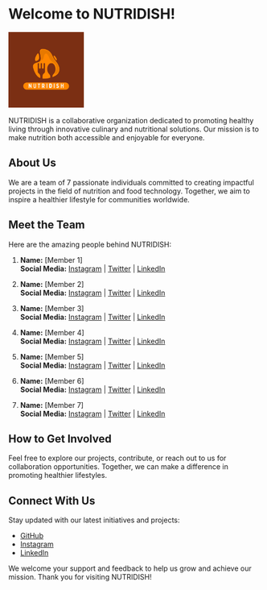 # Welcome to NUTRIDISH!

<img src="https://github.com/NutriDish/.github/blob/main/NUTRIDISH-LogoWtext.png" alt="NUTRIDISH Logo" width="150"/>

NUTRIDISH is a collaborative organization dedicated to promoting healthy living through innovative culinary and nutritional solutions. Our mission is to make nutrition both accessible and enjoyable for everyone.

## About Us
We are a team of 7 passionate individuals committed to creating impactful projects in the field of nutrition and food technology. Together, we aim to inspire a healthier lifestyle for communities worldwide.

## Meet the Team
Here are the amazing people behind NUTRIDISH:

1. **Name:** [Member 1]  
   **Social Media:** [Instagram](#) | [Twitter](#) | [LinkedIn](#)

2. **Name:** [Member 2]  
   **Social Media:** [Instagram](#) | [Twitter](#) | [LinkedIn](#)

3. **Name:** [Member 3]  
   **Social Media:** [Instagram](#) | [Twitter](#) | [LinkedIn](#)

4. **Name:** [Member 4]  
   **Social Media:** [Instagram](#) | [Twitter](#) | [LinkedIn](#)

5. **Name:** [Member 5]  
   **Social Media:** [Instagram](#) | [Twitter](#) | [LinkedIn](#)

6. **Name:** [Member 6]  
   **Social Media:** [Instagram](#) | [Twitter](#) | [LinkedIn](#)

7. **Name:** [Member 7]  
   **Social Media:** [Instagram](#) | [Twitter](#) | [LinkedIn](#)

## How to Get Involved
Feel free to explore our projects, contribute, or reach out to us for collaboration opportunities. Together, we can make a difference in promoting healthier lifestyles.

## Connect With Us
Stay updated with our latest initiatives and projects:

- [GitHub](https://github.com/NUTRIDISH)
- [Instagram](#)
- [LinkedIn](#)

We welcome your support and feedback to help us grow and achieve our mission. Thank you for visiting NUTRIDISH!
